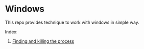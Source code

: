 # Windows

This repo provides technique to work with windows in simple way. 

Index:

1. <a href="https://github.com/patiram/Windows/blob/master/Finding%20and%20killing%20the%20process">Finding and killing the process </a>
